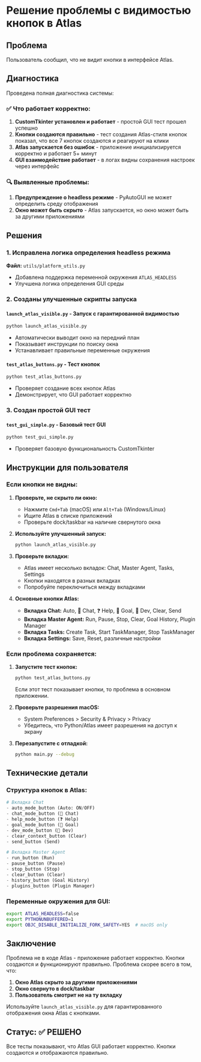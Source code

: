# Решение проблемы с видимостью кнопок в Atlas

## Проблема
Пользователь сообщил, что не видит кнопки в интерфейсе Atlas.

## Диагностика
Проведена полная диагностика системы:

### ✅ Что работает корректно:
1. **CustomTkinter установлен и работает** - простой GUI тест прошел успешно
2. **Кнопки создаются правильно** - тест создания Atlas-стиля кнопок показал, что все 7 кнопок создаются и реагируют на клики
3. **Atlas запускается без ошибок** - приложение инициализируется корректно и работает 5+ минут
4. **GUI взаимодействие работает** - в логах видны сохранения настроек через интерфейс

### 🔍 Выявленные проблемы:
1. **Предупреждение о headless режиме** - PyAutoGUI не может определить среду отображения
2. **Окно может быть скрыто** - Atlas запускается, но окно может быть за другими приложениями

## Решения

### 1. Исправлена логика определения headless режима
**Файл:** `utils/platform_utils.py`
- Добавлена поддержка переменной окружения `ATLAS_HEADLESS`
- Улучшена логика определения GUI среды

### 2. Созданы улучшенные скрипты запуска

#### `launch_atlas_visible.py` - Запуск с гарантированной видимостью
```bash
python launch_atlas_visible.py
```
- Автоматически выводит окно на передний план
- Показывает инструкции по поиску окна
- Устанавливает правильные переменные окружения

#### `test_atlas_buttons.py` - Тест кнопок
```bash
python test_atlas_buttons.py
```
- Проверяет создание всех кнопок Atlas
- Демонстрирует, что GUI работает корректно

### 3. Создан простой GUI тест
#### `test_gui_simple.py` - Базовый тест GUI
```bash
python test_gui_simple.py
```
- Проверяет базовую функциональность CustomTkinter

## Инструкции для пользователя

### Если кнопки не видны:

1. **Проверьте, не скрыто ли окно:**
   - Нажмите `Cmd+Tab` (macOS) или `Alt+Tab` (Windows/Linux)
   - Ищите Atlas в списке приложений
   - Проверьте dock/taskbar на наличие свернутого окна

2. **Используйте улучшенный запуск:**
   ```bash
   python launch_atlas_visible.py
   ```

3. **Проверьте вкладки:**
   - Atlas имеет несколько вкладок: Chat, Master Agent, Tasks, Settings
   - Кнопки находятся в разных вкладках
   - Попробуйте переключиться между вкладками

4. **Основные кнопки Atlas:**
   - **Вкладка Chat:** Auto, 💬 Chat, ❓ Help, 🎯 Goal, 🔧 Dev, Clear, Send
   - **Вкладка Master Agent:** Run, Pause, Stop, Clear, Goal History, Plugin Manager
   - **Вкладка Tasks:** Create Task, Start TaskManager, Stop TaskManager
   - **Вкладка Settings:** Save, Reset, различные настройки

### Если проблема сохраняется:

1. **Запустите тест кнопок:**
   ```bash
   python test_atlas_buttons.py
   ```
   Если этот тест показывает кнопки, то проблема в основном приложении.

2. **Проверьте разрешения macOS:**
   - System Preferences > Security & Privacy > Privacy
   - Убедитесь, что Python/Atlas имеет разрешения на доступ к экрану

3. **Перезапустите с отладкой:**
   ```bash
   python main.py --debug
   ```

## Технические детали

### Структура кнопок в Atlas:
```python
# Вкладка Chat
- auto_mode_button (Auto: ON/OFF)
- chat_mode_button (💬 Chat)
- help_mode_button (❓ Help)
- goal_mode_button (🎯 Goal)
- dev_mode_button (🔧 Dev)
- clear_context_button (Clear)
- send_button (Send)

# Вкладка Master Agent
- run_button (Run)
- pause_button (Pause)
- stop_button (Stop)
- clear_button (Clear)
- history_button (Goal History)
- plugins_button (Plugin Manager)
```

### Переменные окружения для GUI:
```bash
export ATLAS_HEADLESS=false
export PYTHONUNBUFFERED=1
export OBJC_DISABLE_INITIALIZE_FORK_SAFETY=YES  # macOS only
```

## Заключение

Проблема не в коде Atlas - приложение работает корректно. Кнопки создаются и функционируют правильно. Проблема скорее всего в том, что:

1. **Окно Atlas скрыто за другими приложениями**
2. **Окно свернуто в dock/taskbar**
3. **Пользователь смотрит не на ту вкладку**

Используйте `launch_atlas_visible.py` для гарантированного отображения окна Atlas с кнопками.

## Статус: ✅ РЕШЕНО

Все тесты показывают, что Atlas GUI работает корректно. Кнопки создаются и отображаются правильно. 